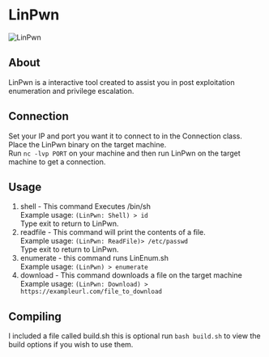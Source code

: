 # LinPwn

![LinPwn](https://github.com/3XPL017/LinEnum/blob/master/images/LinPwn.png)
<br>
## About
LinPwn is a interactive tool created to assist you in post exploitation enumeration and privilege escalation.<br>
## Connection
Set your IP and port you want it to connect to in the Connection class.<br>
Place the LinPwn binary on the target machine.<br>
Run `nc -lvp PORT` on your machine and then run LinPwn on the target machine to get a connection.
## Usage
1. shell - This command Executes /bin/sh<br>
Example usage: `(LinPwn: Shell) > id`<br> 
Type exit to return to LinPwn.<br>
2. readfile - This command will print the contents of a file.<br>
Example usage: `(LinPwn: ReadFile)> /etc/passwd`<br>
Type exit to return to LinPwn.<br>
3. enumerate - this command runs LinEnum.sh<br>
Example usage:  `(LinPwn) > enumerate` 
4. download - This command downloads a file on the target machine<br>
Example usage: `(LinPwn: Download) > https://exampleurl.com/file_to_download`
## Compiling
I included a file called build.sh this is optional run `bash build.sh` to view the build options if you wish to use them. 
 
